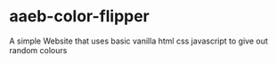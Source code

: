 # aaeb-color-flipper
A simple Website that uses basic vanilla html css javascript to give out random colours 
